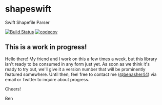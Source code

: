 # shapeswift
Swift Shapefile Parser

[![Build Status](https://travis-ci.org/benasher44/shapeswift.svg?branch=master)](https://travis-ci.org/benasher44/shapeswift) [![codecov](https://codecov.io/gh/benasher44/shapeswift/branch/master/graph/badge.svg)](https://codecov.io/gh/benasher44/shapeswift)

## This is a work in progress!
Hello there! My friend and I work on this a few times a week, but this library isn't ready to be consumed in any form just yet. As soon as we think it's ready to try out, we'll give it a version number that will be prominently featured somewhere. Until then, feel free to contact me ([@benasher44](https://github.com/benasher44)) via email or Twitter to inquire about progress.

Cheers!

Ben
